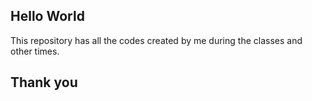 ## Hello World
This repository has all the codes created by me during the classes and other times.
## Thank you